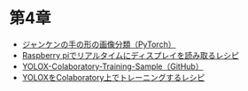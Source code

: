 # 第4章

- [ジャンケンの手の形の画像分類（PyTorch）](./image_classification_pytorch.ipynb)
- [Raspberry piでリアルタイムにディスプレイを読み取るレシピ](https://axross-recipe.com/recipes/196)
- [YOLOX-Colaboratory-Training-Sample（GitHub）](https://github.com/Kazuhito00/YOLOX-Colaboratory-Training-Sample)
- [YOLOXをColaboratory上でトレーニングするレシピ](https://axross-recipe.com/recipes/548)
